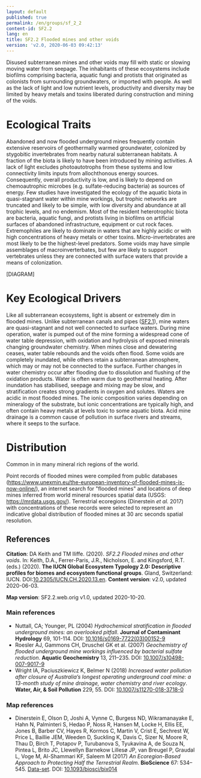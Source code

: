 ```yaml
---
layout: default
published: true
permalink: /en/groups/sf_2_2
content-id: SF2.2
lang: en
title: SF2.2 Flooded mines and other voids
version: 'v2.0, 2020-06-03 09:42:13'
---
```


Disused subterranean mines and other voids may fill with static or slowing moving water from seepage. The inhabitants of these ecosystems include biofilms comprising bacteria, aquatic fungi and protists that originated as colonists from surrounding groundwaters, or imported with people.  As well as the lack of light and low nutrient levels, productivity and diversity may be limited by heavy metals and toxins liberated during construction and mining of the voids.

# Ecological Traits
 
Abandoned and now flooded underground mines frequently contain extensive reservoirs of geothermally warmed groundwater, colonized by stygobitic invertebrates from nearby natural subterranean habitats. A fraction of the biota is likely to have been introduced by mining activities. A lack of light excludes photoautotrophs from these systems and low connectivity limits inputs from allochthonous energy sources. Consequently, overall productivity is low, and is likely to depend on chemoautrophic microbes (e.g. sulfate-reducing bacteria) as sources of energy. Few studies have investigated the ecology of the aquatic biota in quasi-stagnant water within mine workings, but trophic networks are truncated and likely to be simple, with low diversity and abundance at all trophic levels, and no endemism.  Most of the resident heterotrophic biota are bacteria, aquatic fungi, and protists living in biofilms on artificial surfaces of abandoned infrastructure, equipment or cut rock faces. Extremophiles are likely to dominate in waters that are highly acidic or with high concentrations of heavy metals or other toxins. Micro-invertebrates are most likely to be the highest-level predators. Some voids may have simple assemblages of macroinverterbates, but few are likely to support vertebrates unless they are connected with surface waters that provide a means of colonization.

[DIAGRAM]

# Key Ecological Drivers
 
Like all subterranean ecosystems, light is absent or extremely dim in flooded mines. Unlike subterranean canals and pipes ([SF2.1](/explore/groups/SF2.1)), mine waters are quasi-stagnant and not well connected to surface waters. During mine operation, water is pumped out of the mine forming a widespread cone of water table depression, with oxidation and hydrolysis of exposed minerals changing groundwater chemistry. When mines close and dewatering ceases, water table rebounds and the voids often flood. Some voids are completely inundated, while others retain a subterranean atmosphere, which may or may not be connected to the surface. Further changes in water chemistry occur after flooding due to dissolution and flushing of the oxidation products. Water is often warm due to geothermal heating. After inundation has stabilised, seepage and mixing may be slow, and stratification creates strong gradients in oxygen and solutes. Waters are acidic in most flooded mines. The ionic composition varies depending on mineralogy of the substrate, but ionic concentrations are typically high, and often contain heavy metals at levels toxic to some aquatic biota. Acid mine drainage is a common cause of pollution in surface rivers and streams, where it seeps to the surface. 
 
# Distribution
 
Common in in many mineral rich regions of the world.

Point records of flooded mines were compiled from public databases (https://www.unexmin.eu/the-european-inventory-of-flooded-mines-is-now-online/), an internet search for "flooded mines" and locations of deep mines inferred from world mineral resources spatial data (USGS: https://mrdata.usgs.gov/). Terrestrial ecoregions (Dinerstein _et al._ 2017) with concentrations of these records were selected to represent an indicative global distribution of flooded mines at 30 arc seconds spatial resolution.

## References

**Citation**: DA Keith and TM Iliffe. (2020). *SF2.2 Flooded mines and other voids*. In: Keith, D.A., Ferrer-Paris, J.R., Nicholson, E. and Kingsford, R.T. (eds.) (2020). **The IUCN Global Ecosystem Typology 2.0: Descriptive profiles for biomes and ecosystem functional groups**. Gland, Switzerland: IUCN. DOI:[10.2305/IUCN.CH.2020.13.en](https://doi.org/10.2305/IUCN.CH.2020.13.en).
**Content version**: v2.0, updated 2020-06-03.

**Map version**: SF2.2.web.orig v1.0, updated 2020-10-20.

### Main references
* Nuttall, CA; Younger, PL (2004) *Hydrochemical stratification in flooded underground mines: an overlooked pitfall*. **Journal of Contaminant Hydrology** 69, 101-114. DOI: [10.1016/s0169-7722(03)00152-9](http://doi.org/10.1016/s0169-7722(03)00152-9)
* Roesler AJ, Gammons CH, Druschel GK et al.  (2007) *Geochemistry of flooded underground mine workings influenced by bacterial sulfate reduction*. **Aquatic Geochemistry** 13, 211–235. DOI: [10.1007/s10498-007-9017-9](http://doi.org/10.1007/s10498-007-9017-9)
* Wright IA, Paciuszkiewicz K, Belmer N (2018) *Increased water pollution after closure of Australia’s longest operating underground coal mine: a 13-month study of mine drainage, water chemistry and river ecology*. **Water, Air, & Soil Pollution** 229, 55. DOI: [10.1007/s11270-018-3718-0](http://doi.org/10.1007/s11270-018-3718-0)

### Map references
* Dinerstein E, Olson D, Joshi A, Vynne C, Burgess ND, Wikramanayake E, Hahn N, Palminteri S, Hedao P, Noss R, Hansen M, Locke H, Ellis EE, Jones B, Barber CV, Hayes R, Kormos C, Martin V, Crist E, Sechrest W, Price L, Baillie JEM, Weeden D, Suckling K, Davis C, Sizer N, Moore R, Thau D, Birch T, Potapov P, Turubanova S, Tyukavina A, de Souza N, Pintea L, Brito JC, Llewellyn Barnekow Lillesø JP, van Breugel P, Graudal L, Voge M, Al-Shammari KF, Saleem M  (2017) *An Ecoregion-Based Approach to Protecting Half the Terrestrial Realm*. **BioScience** 67: 534–545. [Data-set](https://ecoregions2017.appspot.com/). DOI: [10.1093/biosci/bix014](http://doi.org/10.1093/biosci/bix014)
